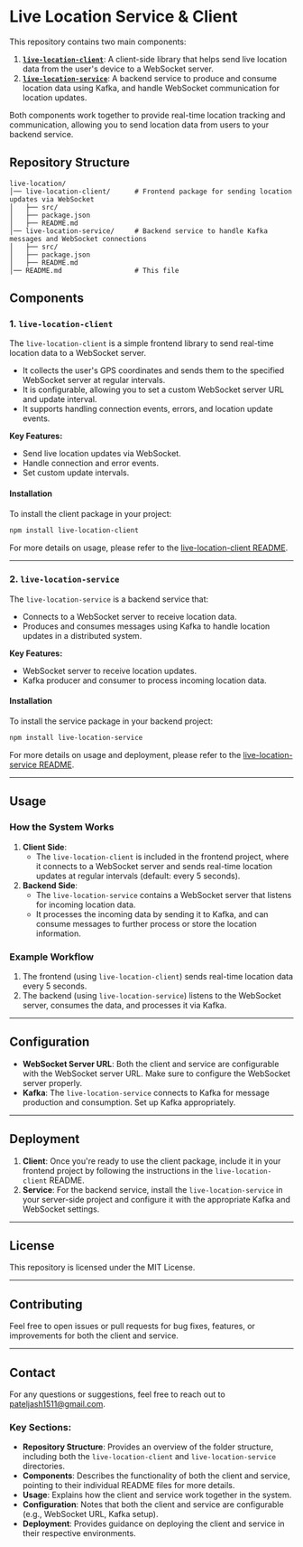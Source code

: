 # Live Location Service & Client

This repository contains two main components:

1. **[`live-location-client`](live-location-client/)**: A client-side library that helps send live location data from the user's device to a WebSocket server.
2. **[`live-location-service`](live-location-service/)**: A backend service to produce and consume location data using Kafka, and handle WebSocket communication for location updates.

Both components work together to provide real-time location tracking and communication, allowing you to send location data from users to your backend service.

## Repository Structure

```
live-location/
│── live-location-client/      # Frontend package for sending location updates via WebSocket
│   ├── src/
│   ├── package.json
│   ├── README.md
│── live-location-service/     # Backend service to handle Kafka messages and WebSocket connections
│   ├── src/
│   ├── package.json
│   ├── README.md
│── README.md                  # This file
```

## Components

### 1. `live-location-client`

The `live-location-client` is a simple frontend library to send real-time location data to a WebSocket server.

- It collects the user's GPS coordinates and sends them to the specified WebSocket server at regular intervals.
- It is configurable, allowing you to set a custom WebSocket server URL and update interval.
- It supports handling connection events, errors, and location update events.

**Key Features:**

- Send live location updates via WebSocket.
- Handle connection and error events.
- Set custom update intervals.

#### Installation

To install the client package in your project:

```bash
npm install live-location-client
```

For more details on usage, please refer to the [live-location-client README](live-location-client/README.md).

---

### 2. `live-location-service`

The `live-location-service` is a backend service that:

- Connects to a WebSocket server to receive location data.
- Produces and consumes messages using Kafka to handle location updates in a distributed system.

**Key Features:**

- WebSocket server to receive location updates.
- Kafka producer and consumer to process incoming location data.

#### Installation

To install the service package in your backend project:

```bash
npm install live-location-service
```

For more details on usage and deployment, please refer to the [live-location-service README](live-location-service/README.md).

---

## Usage

### How the System Works

1. **Client Side**:
   - The `live-location-client` is included in the frontend project, where it connects to a WebSocket server and sends real-time location updates at regular intervals (default: every 5 seconds).
2. **Backend Side**:
   - The `live-location-service` contains a WebSocket server that listens for incoming location data.
   - It processes the incoming data by sending it to Kafka, and can consume messages to further process or store the location information.

### Example Workflow

1. The frontend (using `live-location-client`) sends real-time location data every 5 seconds.
2. The backend (using `live-location-service`) listens to the WebSocket server, consumes the data, and processes it via Kafka.

---

## Configuration

- **WebSocket Server URL**: Both the client and service are configurable with the WebSocket server URL. Make sure to configure the WebSocket server properly.
- **Kafka**: The `live-location-service` connects to Kafka for message production and consumption. Set up Kafka appropriately.

---

## Deployment

1. **Client**: Once you're ready to use the client package, include it in your frontend project by following the instructions in the `live-location-client` README.
2. **Service**: For the backend service, install the `live-location-service` in your server-side project and configure it with the appropriate Kafka and WebSocket settings.

---

## License

This repository is licensed under the MIT License.

---

## Contributing

Feel free to open issues or pull requests for bug fixes, features, or improvements for both the client and service.

---

## Contact

For any questions or suggestions, feel free to reach out to [pateljash1511@gmail.com](mailto:pateljash1511@gmail.com).

### Key Sections:

- **Repository Structure**: Provides an overview of the folder structure, including both the `live-location-client` and `live-location-service` directories.
- **Components**: Describes the functionality of both the client and service, pointing to their individual README files for more details.
- **Usage**: Explains how the client and service work together in the system.
- **Configuration**: Notes that both the client and service are configurable (e.g., WebSocket URL, Kafka setup).
- **Deployment**: Provides guidance on deploying the client and service in their respective environments.
